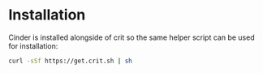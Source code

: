 # Installation

Cinder is installed alongside of crit so the same helper script can be used for installation:

```sh
curl -sSf https://get.crit.sh | sh
```
